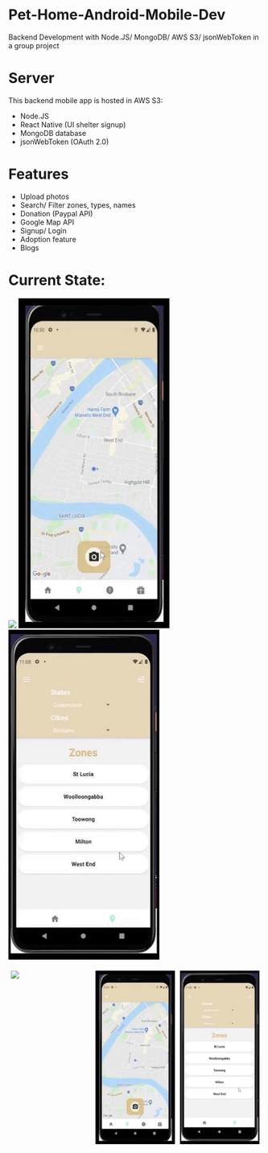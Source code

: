 # Pet-Home-Android-Mobile-Dev
Backend Development with Node.JS/ MongoDB/ AWS S3/ jsonWebToken in a group project

# Server
This backend mobile app is hosted in AWS S3:
- Node.JS
- React Native (UI shelter signup)
- MongoDB database
- jsonWebToken (OAuth 2.0) 

# Features
- Upload photos
- Search/ Filter zones, types, names
- Donation (Paypal API)
- Google Map API
- Signup/ Login
- Adoption feature
- Blogs 

# Current State:
<p float="left">
  <img src="https://github.com/uqsquach/Jason-Homepage/blob/main/public/projects/blog.png" width="300" />
  <img src="https://github.com/uqsquach/Pet-Home-Android-Mobile-Dev/blob/main/img/map.png" width="300" /> 
  <img src="https://github.com/uqsquach/Pet-Home-Android-Mobile-Dev/blob/main/img/map-filter.png" width="300" />
</p>
<div class="row" style="display:flex">
  <div class="column" style="float:left; width:33.33%; padding:5px">
    <img src="https://github.com/uqsquach/Jason-Homepage/blob/main/public/projects/blog.png">
  </div>
  <div class="column" style="float:left; width:33.33%; padding:5px">
    <img src="https://github.com/uqsquach/Pet-Home-Android-Mobile-Dev/blob/main/img/map.png">
  </div>
  <div class="column" style="float:left; width:33.33%; padding:5px">
    <img src="https://github.com/uqsquach/Pet-Home-Android-Mobile-Dev/blob/main/img/map-filter.png">
  </div>
</div>

